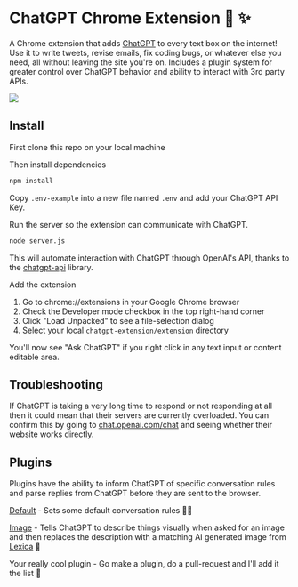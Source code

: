 # ChatGPT Chrome Extension 🤖 ✨

A Chrome extension that adds [ChatGPT](https://chat.openai.com) to every text box on the internet! Use it to write tweets, revise emails, fix coding bugs, or whatever else you need, all without leaving the site you're on. Includes a plugin system for greater control over ChatGPT behavior and ability to interact with 3rd party APIs.

![](https://i.imgur.com/CPMOyG7.gif)

## Install

First clone this repo on your local machine

Then install dependencies

```bash
npm install
```

Copy `.env-example` into a new file named `.env` and add your ChatGPT API Key.

Run the server so the extension can communicate with ChatGPT.

```bash
node server.js
```

This will automate interaction with ChatGPT through OpenAI's API, thanks to the [chatgpt-api](https://github.com/transitive-bullshit/chatgpt-api) library.

Add the extension

1. Go to chrome://extensions in your Google Chrome browser
2. Check the Developer mode checkbox in the top right-hand corner
3. Click "Load Unpacked" to see a file-selection dialog
4. Select your local `chatgpt-extension/extension` directory

You'll now see "Ask ChatGPT" if you right click in any text input or content editable area.

## Troubleshooting

If ChatGPT is taking a very long time to respond or not responding at all then it could mean that their servers are currently overloaded. You can confirm this by going to [chat.openai.com/chat](https://chat.openai.com/chat) and seeing whether their website works directly.

## Plugins

Plugins have the ability to inform ChatGPT of specific conversation rules and parse replies from ChatGPT before they are sent to the browser.

[Default](/plugins/Default.js) - Sets some default conversation rules 🧑‍🏫

[Image](/plugins/Image.js) - Tells ChatGPT to describe things visually when asked for an image and then replaces the description with a matching AI generated image from [Lexica](http://lexica.art) 📸

Your really cool plugin - Go make a plugin, do a pull-request and I'll add it the list 🤝


